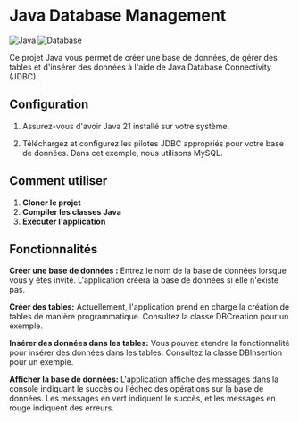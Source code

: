 # Java Database Management

![Java](https://img.shields.io/badge/Java-21-green)
![Database](https://img.shields.io/badge/Database-MySQL-blue)

Ce projet Java vous permet de créer une base de données, de gérer des tables et d'insérer des données à l'aide de Java Database Connectivity (JDBC).

## Configuration

1. Assurez-vous d'avoir Java 21 installé sur votre système.

2. Téléchargez et configurez les pilotes JDBC appropriés pour votre base de données. Dans cet exemple, nous utilisons MySQL.


## Comment utiliser

1. **Cloner le projet**
2.  **Compiler les classes Java**
3.  **Exécuter l'application**


## Fonctionnalités

**Créer une base de données :** Entrez le nom de la base de données lorsque vous y êtes invité. L'application créera la base de données si elle n'existe pas.

**Créer des tables:** Actuellement, l'application prend en charge la création de tables de manière programmatique. Consultez la classe DBCreation pour un exemple.

**Insérer des données dans les tables:** Vous pouvez étendre la fonctionnalité pour insérer des données dans les tables. Consultez la classe DBInsertion pour un exemple.

**Afficher la base de données:** L'application affiche des messages dans la console indiquant le succès ou l'échec des opérations sur la base de données. Les messages en vert indiquent le succès, et les messages en rouge indiquent des erreurs.

